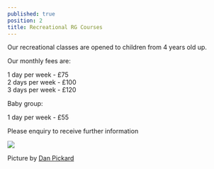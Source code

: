 ```yaml
---
published: true
position: 2
title: Recreational RG Courses
---
```

Our recreational classes are opened to children from 4 years old up.

Our monthly fees are:

1 day per week - £75\
2 days per week - £100\
3 days per week - £120

Baby group:

1 day per week - £55

Please enquiry to receive further information

![](/assets/dan_3098.jpg)

Picture by [](https://www.instagram.com/gbswimstars_gbdancestars/?hl=en)[Dan Pickard](http://danpickard.com/)
